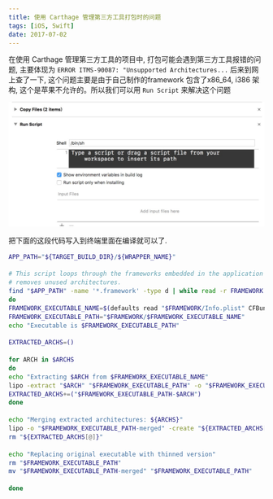 ```yaml
---
title: 使用 Carthage 管理第三方工具打包时的问题
tags: [iOS, Swift]
date: 2017-07-02
---
```

在使用 Carthage 管理第三方工具的项目中, 打包可能会遇到第三方工具报错的问题, 主要体现为 `ERROR ITMS-90087: "Unsupported Architectures...` 后来到网上查了一下, 这个问题主要是由于自己制作的framework 包含了x86_64, i386 架构, 这个是苹果不允许的。所以我们可以用 `Run Script` 来解决这个问题

<!--more-->

![](/img/framework-error.png)

把下面的这段代码写入到终端里面在编译就可以了.
```bash
APP_PATH="${TARGET_BUILD_DIR}/${WRAPPER_NAME}"

# This script loops through the frameworks embedded in the application and
# removes unused architectures.
find "$APP_PATH" -name '*.framework' -type d | while read -r FRAMEWORK
do
FRAMEWORK_EXECUTABLE_NAME=$(defaults read "$FRAMEWORK/Info.plist" CFBundleExecutable)
FRAMEWORK_EXECUTABLE_PATH="$FRAMEWORK/$FRAMEWORK_EXECUTABLE_NAME"
echo "Executable is $FRAMEWORK_EXECUTABLE_PATH"

EXTRACTED_ARCHS=()

for ARCH in $ARCHS
do
echo "Extracting $ARCH from $FRAMEWORK_EXECUTABLE_NAME"
lipo -extract "$ARCH" "$FRAMEWORK_EXECUTABLE_PATH" -o "$FRAMEWORK_EXECUTABLE_PATH-$ARCH"
EXTRACTED_ARCHS+=("$FRAMEWORK_EXECUTABLE_PATH-$ARCH")
done

echo "Merging extracted architectures: ${ARCHS}"
lipo -o "$FRAMEWORK_EXECUTABLE_PATH-merged" -create "${EXTRACTED_ARCHS[@]}"
rm "${EXTRACTED_ARCHS[@]}"

echo "Replacing original executable with thinned version"
rm "$FRAMEWORK_EXECUTABLE_PATH"
mv "$FRAMEWORK_EXECUTABLE_PATH-merged" "$FRAMEWORK_EXECUTABLE_PATH"

done
```




